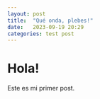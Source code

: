 ```yaml
---
layout: post
title:  "Qué onda, plebes!"
date:   2023-09-19 20:29 
categories: test post
---
```


# Hola!

Este es mi primer post.
